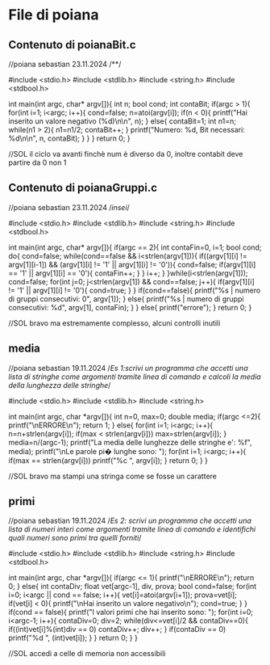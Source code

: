 # File di poiana

## Contenuto di poianaBit.c

//poiana sebastian 23.11.2024
/**/

#include <stdio.h>
#include <stdlib.h>
#include <string.h>
#include <stdbool.h>

int main(int argc, char* argv[]){
	int n;
	bool cond;
	int contaBit;
	if(argc > 1){
		for(int i=1; i<argc; i++){
			cond=false;
			n=atoi(argv[i]);
			if(n < 0){
				printf("Hai inserito un valore negativo (%d)\n\n", n);
			}
			else{
				contaBit=1;
				int n1=n;
				while(n1 > 2){
					n1=n1/2;
					contaBit++;
				}
				printf("Numero: %d, Bit necessari: %d\n\n", n, contaBit);
			}
		}
	}
	return 0;
}

//SOL il ciclo va avanti finchè num è diverso da 0, inoltre contabit deve partire da 0 non 1

## Contenuto di poianaGruppi.c

//poiana sebastian 23.11.2024
/*insei*/

#include <stdio.h>
#include <stdlib.h>
#include <string.h>
#include <stdbool.h>

int main(int argc, char* argv[]){
	if(argc == 2){
		int contaFin=0, i=1;
		bool cond;
		do{
			cond=false;
			while(cond==false && i<strlen(argv[1])){
				if((argv[1][i] != argv[1][i-1]) && (argv[1][i] != '1' || argv[1][i] != '0')){
					cond=false;
					if(argv[1][i] == '1' || argv[1][i] == '0'){
					contaFin++;
					}
				}
				i++;
			}
		}while(i<strlen(argv[1]));
		cond=false;
		for(int j=0; j<strlen(argv[1]) && cond==false; j++){
			if(argv[1][i] != '1' || argv[1][i] != '0'){
				cond=true;
			}
		}
		if(cond==false){
			printf("%s | numero di gruppi consecutivi: 0", argv[1]);
		}
		else{
			printf("%s | numero di gruppi consecutivi: %d", argv[1], contaFin);	
		}
	}
	else{
		printf("errore");
	}
	return 0;
}

//SOL bravo ma estremamente complesso, alcuni controlli inutili

## media
//poiana sebastian 19.11.2024
/*Es 1:scrivi un programma che accetti una lista di stringhe come argomenti tramite linea di comando e calcoli la media della lunghezza delle stringhe*/

#include <stdio.h>
#include <stdlib.h>
#include <string.h>

int main(int argc, char *argv[]){
	int n=0, max=0;
	double media;
	if(argc <=2){
		printf("\nERRORE\n");
		return 1;
	}
	else{
		for(int i=1; i<argc; i++){
			n=n+strlen(argv[i]);
			if(max < strlen(argv[i])) max=strlen(argv[i]);
		}
		media=n/(argc-1);
		printf("La media delle lunghezze delle stringhe e': %f", media);
		printf("\nLe parole pi� lunghe sono: ");
		for(int i=1; i<argc; i++){
			if(max == strlen(argv[i])) printf("%c ", argv[i]);
		}
		return 0;
	}
}


//SOL bravo ma stampi una stringa come se fosse un carattere


## primi
//poiana sebastian 19.11.2024
/*Es 2: scrivi un programma che accetti una lista di numeri interi come argomenti tramite linea di comando e identifichi quali numeri sono primi tra quelli forniti*/

#include <stdio.h>
#include <stdlib.h>
#include <string.h>
#include <stdbool.h>

int main(int argc, char *argv[]){
	if(argc <= 1){
		printf("\nERRORE\n");
		return 0;
	}
	else{
		int contaDiv;
		float vet[argc-1], div, prova;
		bool cond=false;
		for(int i=0; i<argc || cond == false; i++){
			vet[i]=atoi(argv[i+1]);
			prova=vet[i];
			if(vet[i] < 0){
				printf("\nHai inserito un valore negativo\n");
				cond=true;
			}
		}
		if(cond == false){
			printf("I valori primi che hai inserito sono: ");
			for(int i=0; i<argc-1; i++){
				contaDiv=0;
				div=2;
				while(div<=vet[i]/2 && contaDiv==0){
				if((int)vet[i]%(int)div == 0) contaDiv++;
				div++;
				}
			if(contaDiv == 0) printf("%d ", (int)vet[i]);
			}
		}
		return 0;
	}
}

//SOL accedi a celle di memoria non accessibili
